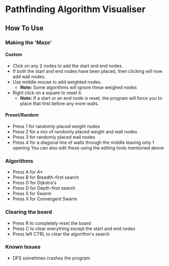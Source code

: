 # Pathfinding Algorithm Visualiser
 
## How To Use

### Making the 'Maze'
#### Custom
* Click on any 2 nodes to add the start and end nodes.
* If both the start and end nodes have been placed, then clicking will now add wall nodes.
* Use middle mouse to add weighted nodes. 
  * __Note:__ Some algorithms will ignore these weighed nodes
* Right click on a square to reset it.
  * __Note:__ If a start or an end node is reset, the program will force you to place that first before any more walls.
#### Preset/Random
* Press 1 for randomly placed weight nodes
* Press 2 for a mix of randomly placed weight and wall nodes
* Press 3 for randomly placed wall nodes
* Press 4 for a diagonal line of walls through the middle leaving only 1 opening
You can also edit these using the editing tools mentioned above

### Algorithms
* Press A for A*
* Press B for Breadth-first search
* Press D for Dijkstra's
* Press D for Depth-first search
* Press S for Swarm
* Press X for Convergent Swarm

### Clearing the board
* Press R to completely reset the board
* Press C to clear everything except the start and end nodes
* Press left CTRL to clear the algorithm's search

### Known Issues
* DFS sometimes crashes the program
